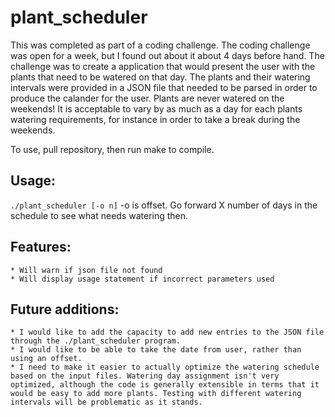 # plant_scheduler

This was completed as part of a coding challenge. The coding challenge was open for a week, but I found out about it about 4 days before hand. The challenge was to create a application that would present the user with the plants that need to be watered on that day. The plants and their watering intervals were provided in a JSON file that needed to be parsed in order to produce the calander for the user. Plants are never watered on the weekends! It is acceptable to vary by as much as a day for each plants watering requirements, for instance in order to take a break during the weekends. 

To use, pull repository, then run make to compile. 

## Usage:
```./plant_scheduler [-o n]```
-o is offset. Go forward X number of days in the schedule to see what needs watering then.

## Features:
	* Will warn if json file not found
	* Will display usage statement if incorrect parameters used

## Future additions:
	* I would like to add the capacity to add new entries to the JSON file through the ./plant_scheduler program.
	* I would like to be able to take the date from user, rather than using an offset.
	* I need to make it easier to actually optimize the watering schedule based on the input files. Watering day assignment isn't very optimized, although the code is generally extensible in terms that it would be easy to add more plants. Testing with different watering intervals will be problematic as it stands.	
